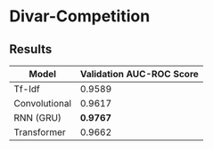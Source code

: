# Divar-Competition

## Results

| Model | Validation AUC-ROC Score |
| --- | --- |
| Tf-Idf | 0.9589 |
| Convolutional | 0.9617 |
| RNN (GRU) | **0.9767** |
| Transformer | 0.9662 |
